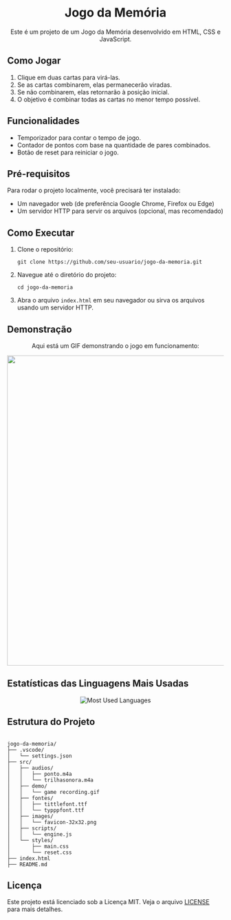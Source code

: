 <h1 align="center">Jogo da Memória</h1>

<p align="center">Este é um projeto de um Jogo da Memória desenvolvido em HTML, CSS e JavaScript.</p>

<h2>Como Jogar</h2>
<ol>
  <li>Clique em duas cartas para virá-las.</li>
  <li>Se as cartas combinarem, elas permanecerão viradas.</li>
  <li>Se não combinarem, elas retornarão à posição inicial.</li>
  <li>O objetivo é combinar todas as cartas no menor tempo possível.</li>
</ol>

<h2>Funcionalidades</h2>
<ul>
  <li>Temporizador para contar o tempo de jogo.</li>
  <li>Contador de pontos com base na quantidade de pares combinados.</li>
  <li>Botão de reset para reiniciar o jogo.</li>
</ul>

<h2>Pré-requisitos</h2>
<p>Para rodar o projeto localmente, você precisará ter instalado:</p>
<ul>
  <li>Um navegador web (de preferência Google Chrome, Firefox ou Edge)</li>
  <li>Um servidor HTTP para servir os arquivos (opcional, mas recomendado)</li>
</ul>

<h2>Como Executar</h2>
<ol>
  <li>Clone o repositório:</li>
  <pre><code>git clone https://github.com/seu-usuario/jogo-da-memoria.git</code></pre>
  <li>Navegue até o diretório do projeto:</li>
  <pre><code>cd jogo-da-memoria</code></pre>
  <li>Abra o arquivo <code>index.html</code> em seu navegador ou sirva os arquivos usando um servidor HTTP.</li>
</ol>

<h2>Demonstração</h2>
<p align="center">Aqui está um GIF demonstrando o jogo em funcionamento:</p>
<p align="center">
  <img src="./src/demo/game recording.gif" alt="Demonstração do Jogo" style="width:1280px;height:720px;">
</p>

<h2>Estatísticas das Linguagens Mais Usadas</h2>
<p align="center">
  <img src="https://github-readme-stats.vercel.app/api/top-langs/?username=codebytayne&layout=compact&theme=tokyonight&hide_border=true&cache_seconds=3600" alt="Most Used Languages" />
</p>

<h2>Estrutura do Projeto</h2>
<pre><code>
jogo-da-memoria/
├── .vscode/
│   └── settings.json
├── src/
│   ├── audios/
│   │   ├── ponto.m4a
│   │   └── trilhasonora.m4a
│   ├── demo/
│   │   └── game recording.gif
│   ├── fontes/
│   │   ├── tittlefont.ttf
│   │   └── typppfont.ttf
│   ├── images/
│   │   └── favicon-32x32.png
│   ├── scripts/
│   │   └── engine.js
│   └── styles/
│       ├── main.css
│       └── reset.css
├── index.html
├── README.md
</code></pre>

<h2>Licença</h2>
<p>Este projeto está licenciado sob a Licença MIT. Veja o arquivo <a href="./LICENSE">LICENSE</a> para mais detalhes.</p>
